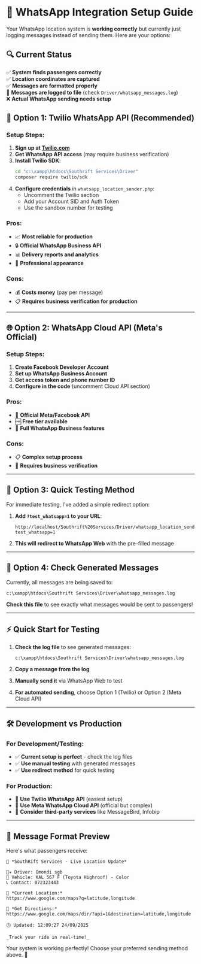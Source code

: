 # 📱 WhatsApp Integration Setup Guide

Your WhatsApp location system is **working correctly** but currently just logging messages instead of sending them. Here are your options:

## 🔍 **Current Status**
✅ **System finds passengers correctly**  
✅ **Location coordinates are captured**  
✅ **Messages are formatted properly**  
🔄 **Messages are logged to file** (check `Driver/whatsapp_messages.log`)  
❌ **Actual WhatsApp sending needs setup**

## 🚀 **Option 1: Twilio WhatsApp API (Recommended)**

### Setup Steps:
1. **Sign up at [Twilio.com](https://www.twilio.com)**
2. **Get WhatsApp API access** (may require business verification)
3. **Install Twilio SDK**:
   ```bash
   cd "c:\xampp\htdocs\Southrift Services\Driver"
   composer require twilio/sdk
   ```
4. **Configure credentials** in `whatsapp_location_sender.php`:
   - Uncomment the Twilio section
   - Add your Account SID and Auth Token
   - Use the sandbox number for testing

### Pros:
- 📈 **Most reliable for production**
- 🔒 **Official WhatsApp Business API**
- 📊 **Delivery reports and analytics**
- 💼 **Professional appearance**

### Cons:
- 💰 **Costs money** (pay per message)
- 📋 **Requires business verification for production**

---

## 🌐 **Option 2: WhatsApp Cloud API (Meta's Official)**

### Setup Steps:
1. **Create Facebook Developer Account**
2. **Set up WhatsApp Business Account**
3. **Get access token and phone number ID**
4. **Configure in the code** (uncomment Cloud API section)

### Pros:
- 🏢 **Official Meta/Facebook API**
- 🆓 **Free tier available**
- 🔧 **Full WhatsApp Business features**

### Cons:
- 📋 **Complex setup process**
- 📝 **Requires business verification**

---

## 🧪 **Option 3: Quick Testing Method**

For immediate testing, I've added a simple redirect option:

1. **Add `?test_whatsapp=1` to your URL**:
   ```
   http://localhost/Southrift%20Services/Driver/whatsapp_location_sender.php?test_whatsapp=1
   ```

2. **This will redirect to WhatsApp Web** with the pre-filled message

---

## 📄 **Option 4: Check Generated Messages**

Currently, all messages are being saved to:
```
c:\xampp\htdocs\Southrift Services\Driver\whatsapp_messages.log
```

**Check this file** to see exactly what messages would be sent to passengers!

---

## ⚡ **Quick Start for Testing**

1. **Check the log file** to see generated messages:
   ```
   c:\xampp\htdocs\Southrift Services\Driver\whatsapp_messages.log
   ```

2. **Copy a message from the log**

3. **Manually send it** via WhatsApp Web to test

4. **For automated sending**, choose Option 1 (Twilio) or Option 2 (Meta Cloud API)

---

## 🛠️ **Development vs Production**

### For Development/Testing:
- ✅ **Current setup is perfect** - check the log files
- ✅ **Use manual testing** with generated messages
- ✅ **Use redirect method** for quick testing

### For Production:
- 🚀 **Use Twilio WhatsApp API** (easiest setup)
- 🏢 **Use Meta WhatsApp Cloud API** (official but complex)
- 💼 **Consider third-party services** like MessageBird, Infobip

---

## 📱 **Message Format Preview**

Here's what passengers receive:
```
🚗 *SouthRift Services - Live Location Update*

👨‍✈️ Driver: Omondi sgb
🚙 Vehicle: KAL 567 F (Toyota Highroof) - Color
📞 Contact: 072323443

📍 *Current Location:*
https://www.google.com/maps?q=latitude,longitude

🧭 *Get Directions:*
https://www.google.com/maps/dir/?api=1&destination=latitude,longitude

🕒 Updated: 12:09:27 24/09/2025

_Track your ride in real-time!_
```

Your system is working perfectly! Choose your preferred sending method above. 🎉